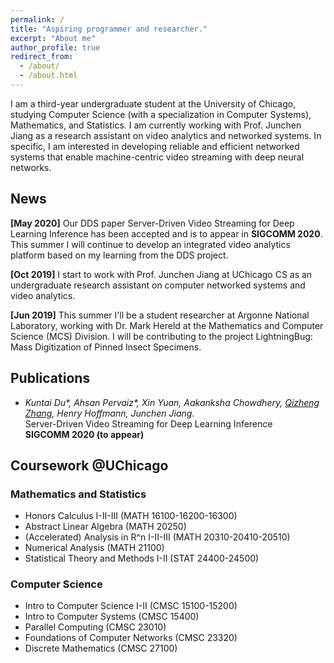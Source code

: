 ```yaml
---
permalink: /
title: "Aspiring programmer and researcher."
excerpt: "About me"
author_profile: true
redirect_from: 
  - /about/
  - /about.html
---
```


I am a third-year undergraduate student at the University of Chicago, studying Computer Science (with a specialization in Computer Systems), Mathematics, and Statistics. I am currently working with Prof. Junchen Jiang as a research assistant on video analytics and networked systems. In specific, I am interested in developing reliable and efficient networked systems that enable machine-centric video streaming with deep neural networks.

## News
**[May 2020]** Our DDS paper Server-Driven Video Streaming for Deep Learning Inference has been accepted and is to appear in **SIGCOMM 2020**. This summer I will continue to develop an integrated video analytics platform based on my learning from the DDS project.

**[Oct 2019]** I start to work with Prof. Junchen Jiang at UChicago CS as an undergraduate research assistant on computer networked systems and video analytics.

**[Jun 2019]** This summer I'll be a student researcher at Argonne National Laboratory, working with Dr. Mark Hereld at the Mathematics and Computer Science (MCS) Division. I will be contributing to the project LightningBug: Mass Digitization of Pinned Insect Specimens.

## Publications
- _Kuntai Du\*, Ahsan Pervaiz\*, Xin Yuan, Aakanksha Chowdhery, <ins>Qizheng Zhang</ins>, Henry Hoffmann, Junchen Jiang._<br />
  Server-Driven Video Streaming for Deep Learning Inference<br />
  **SIGCOMM 2020 (to appear)**

<!---
## Research Experience
-->

## Coursework @UChicago
### Mathematics and Statistics
* Honors Calculus I-II-III (MATH 16100-16200-16300)<br />
* Abstract Linear Algebra (MATH 20250)<br />
* (Accelerated) Analysis in R^n I-II-III (MATH 20310-20410-20510)<br />
* Numerical Analysis (MATH 21100)<br />
* Statistical Theory and Methods I-II (STAT 24400-24500)

### Computer Science
* Intro to Computer Science I-II (CMSC 15100-15200)<br />
* Intro to Computer Systems (CMSC 15400)<br />
* Parallel Computing (CMSC 23010)<br />
* Foundations of Computer Networks (CMSC 23320)<br />
* Discrete Mathematics (CMSC 27100)

<!---
### Others
* Electricity & Magnetism (PHYS 13200)<br />
* Arts of Japan (ARTH 16800)<br />
* Modern Japanese Art and Architecture (ARTH 16910)<br />
* Philosophical Perspectives I-II (HUMA 11500-11600)<br />
* Self, Culture, and Society I-II-III (SOSC 12400-12500-12600)<br />
* Intro to the Civilizations of East Asia I (EALC 10800)
-->
